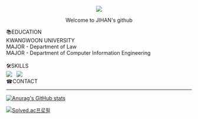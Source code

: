 <p align="center">
  <img src="https://capsule-render.vercel.app/api?type=slice&text=hi&color=1e1819&customColorList=0,0,0,0,0&animation=fadeIn&fontColor=5e474c&fontAlign=70&rotate=-2">
</p>
  <p align="center"> Welcome to JIHAN's github </p>

</p align="center">
  📚EDUCATION<br/>
  KWANGWOON UNIVERSITY<br/>
  MAJOR - Department of Law<br/>
  MAJOR - Department of Computer Information Engineering<br/>
  <br/>
  🛠SKILLS<br/>
  <img src="https://img.shields.io/badge/C++-00599C?style=flat-square&logo=c%2B%2B&logoColor=white"/> &nbsp
  <img src="https://img.shields.io/badge/Python-3776AB?style=flat-square&logo=Python&logoColor=white"/> &nbsp 
  <br/>
  ☎CONTACT<br/>
</p>


---
[![Anurag's GitHub stats](https://github-readme-stats.vercel.app/api?username=bbbjihan)](https://github.com/bbbjihan/github-readme-stats)
  
[![Solved.ac프로필](http://mazassumnida.wtf/api/v2/generate_badge?boj=bbbjihan)](https://solved.ac/bbbjihan)
